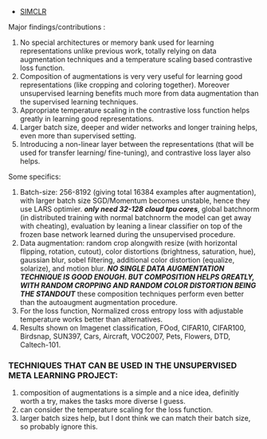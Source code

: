 * [SIMCLR](https://github.com/manas1iitr/PapersSummary/blob/master/simclr.pdf)

Major findings/contributions : 
1. No special architectures or memory bank used for learning representations unlike previous work, totally relying on data augmentation techniques and a temperature scaling based contrastive loss function.
2. Composition of augmentations is very very useful for learning good representations (like cropping and coloring together). Moreover unsupervised learning benefits much more from data augmentation than the supervised learning techniques.
3. Appropriate temperature scaling in the contrastive loss function helps greatly in learning good representations.
4. Larger batch size, deeper and wider networks and longer training helps, even more than supervised setting.
5. Introducing a non-linear layer between the representations (that will be used for transfer learning/ fine-tuning), and contrastive loss layer also helps.
                 
Some specifics:
1. Batch-size: 256-8192 (giving total 16384 examples after augmentation), with larger batch size SGD/Momentum becomes unstable, hence they use LARS optimier. ***only need 32-128 cloud tpu cores***, global batchnorm (in distributed training with normal batchnorm the model can get away with cheating), evaluation by leaning a linear classifier on top of the frozen base network learned during the unsupervised procedure.
2. Data augmentation: random crop alongwith resize (with horizontal flipping, rotation, cutout), color distortions (brightness, saturation, hue), gaussian blur, sobel filtering, additional color distortion (equalize, solarize), and motion blur. ***NO SINGLE DATA AUGMENTATION TECHNIQUE IS GOOD ENOUGH. BUT COMPOSITION HELPS GREATLY, WITH RANDOM CROPPING AND RANDOM COLOR DISTORTION BEING THE STANDOUT*** these composition techniques perform even better than the autoaugment augmentation procedure.
3. For the loss function, Normalized cross entropy loss with adjustable temperature works better than alternatives.
4. Results shown on Imagenet classification, FOod, CIFAR10, CIFAR100, Birdsnap, SUN397, Cars, Aircraft, VOC2007, Pets, Flowers, DTD, Caltech-101.


### TECHNIQUES THAT CAN BE USED IN THE UNSUPERVISED META LEARNING PROJECT: ###
1. composition of augmentations is a simple and a nice idea, definitly worth a try, makes the tasks more diverse I guess.
2. can consider the temperature scaling for the loss function.
3. larger batch sizes help, but I dont think we can match their batch size, so probably ignore this.